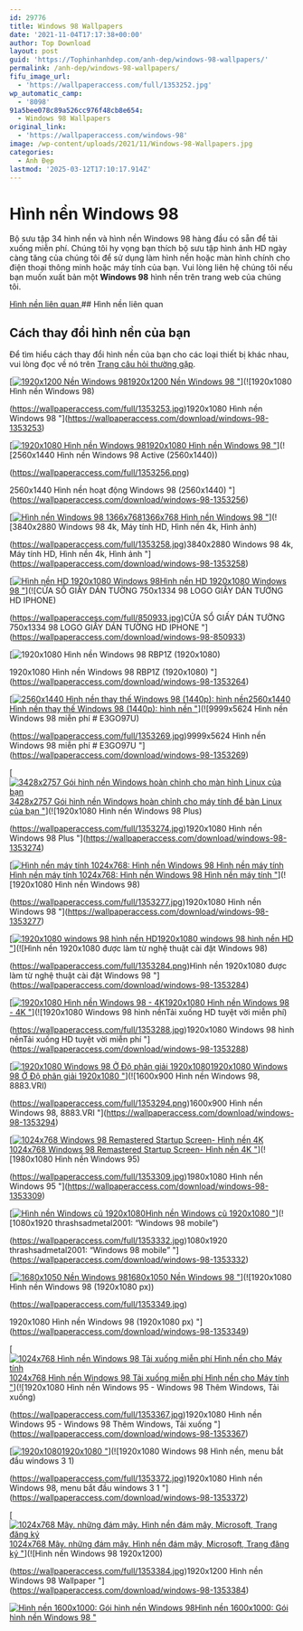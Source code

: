 ```yaml
---
id: 29776
title: Windows 98 Wallpapers
date: '2021-11-04T17:17:38+00:00'
author: Top Download
layout: post
guid: 'https://Tophinhanhdep.com/anh-dep/windows-98-wallpapers/'
permalink: /anh-dep/windows-98-wallpapers/
fifu_image_url:
  - 'https://wallpaperaccess.com/full/1353252.jpg'
wp_automatic_camp:
  - '8098'
91a5bee078c89a526cc976f48cb8e654:
  - Windows 98 Wallpapers
original_link:
  - 'https://wallpaperaccess.com/windows-98'
image: /wp-content/uploads/2021/11/Windows-98-Wallpapers.jpg
categories:
  - Ảnh Đẹp
lastmod: '2025-03-12T17:10:17.914Z'
---
```

# Hình nền Windows 98

Bộ sưu tập 34 hình nền và hình nền Windows 98 hàng đầu có sẵn để tải xuống miễn phí. Chúng tôi hy vọng bạn thích bộ sưu tập hình ảnh HD ngày càng tăng của chúng tôi để sử dụng làm hình nền hoặc màn hình chính cho điện thoại thông minh hoặc máy tính của bạn. Vui lòng liên hệ chúng tôi nếu bạn muốn xuất bản một **Windows 98** hình nền trên trang web của chúng tôi.

[Hình nền liên quan ](#related) ## Hình nền liên quan

## Cách thay đổi hình nền của bạn

Để tìm hiểu cách thay đổi hình nền của bạn cho các loại thiết bị khác nhau, vui lòng đọc về nó trên [Trang câu hỏi thường gặp](https://tophinhanhdep.com/faq/).

  
[[![1920x1200 Nền Windows 98](https://wallpaperaccess.com/full/1353252.jpg)1920x1200 Nền Windows 98 "](https://wallpaperaccess.com/download/windows-98-1353252)](![1920x1080 Hình nền Windows 98)

(https://wallpaperaccess.com/full/1353253.jpg)1920x1080 Hình nền Windows 98 "](https://wallpaperaccess.com/download/windows-98-1353253)

[[![1920x1080 Hình nền Windows 98](https://wallpaperaccess.com/full/1353255.jpg)1920x1080 Hình nền Windows 98 "](https://wallpaperaccess.com/download/windows-98-1353255)](![2560x1440 Hình nền Windows 98 Active (2560x1440))

(https://wallpaperaccess.com/full/1353256.png)

2560x1440 Hình nền hoạt động Windows 98 (2560x1440) "](https://wallpaperaccess.com/download/windows-98-1353256)

[[![Hình nền Windows 98 1366x768](https://wallpaperaccess.com/full/1353257.jpg)1366x768 Hình nền Windows 98 "](https://wallpaperaccess.com/download/windows-98-1353257)](![3840x2880 Windows 98 4k, Máy tính HD, Hình nền 4k, Hình ảnh)

(https://wallpaperaccess.com/full/1353258.jpg)3840x2880 Windows 98 4k, Máy tính HD, Hình nền 4k, Hình ảnh "](https://wallpaperaccess.com/download/windows-98-1353258)

[[![Hình nền HD 1920x1080 Windows 98](https://wallpaperaccess.com/full/1353259.jpg)Hình nền HD 1920x1080 Windows 98 "](https://wallpaperaccess.com/download/windows-98-1353259)](![CỬA SỔ GIẤY DÁN TƯỜNG 750x1334 98 LOGO GIẤY DÁN TƯỜNG HD IPHONE)

(https://wallpaperaccess.com/full/850933.jpg)CỬA SỔ GIẤY DÁN TƯỜNG 750x1334 98 LOGO GIẤY DÁN TƯỜNG HD IPHONE "](https://wallpaperaccess.com/download/windows-98-850933)

[![1920x1080 Hình nền Windows 98 RBP1Z (1920x1080)](https://wallpaperaccess.com/full/1353264.jpg)

1920x1080 Hình nền Windows 98 RBP1Z (1920x1080) "](https://wallpaperaccess.com/download/windows-98-1353264)

[[![2560x1440 Hình nền thay thế Windows 98 (1440p): hình nền](https://wallpaperaccess.com/full/677678.jpg)2560x1440 Hình nền thay thế Windows 98 (1440p): hình nền "](https://wallpaperaccess.com/download/windows-98-677678)](![9999x5624 Hình nền Windows 98 miễn phí # E3GO97U)

(https://wallpaperaccess.com/full/1353269.jpg)9999x5624 Hình nền Windows 98 miễn phí # E3GO97U "](https://wallpaperaccess.com/download/windows-98-1353269)

[[![3428x2757 Gói hình nền Windows hoàn chỉnh cho màn hình Linux của bạn](https://wallpaperaccess.com/full/1336815.jpg)3428x2757 Gói hình nền Windows hoàn chỉnh cho máy tính để bàn Linux của bạn "](https://wallpaperaccess.com/download/windows-98-1336815)](![1920x1080 Hình nền Windows 98 Plus)

(https://wallpaperaccess.com/full/1353274.jpg)1920x1080 Hình nền Windows 98 Plus "](https://wallpaperaccess.com/download/windows-98-1353274)

[[![Hình nền máy tính 1024x768: Hình nền Windows 98 Hình nền máy tính](https://wallpaperaccess.com/full/1353275.jpg)Hình nền máy tính 1024x768: Hình nền Windows 98 Hình nền máy tính "](https://wallpaperaccess.com/download/windows-98-1353275)](![1920x1080 Hình nền Windows 98)

(https://wallpaperaccess.com/full/1353277.jpg)1920x1080 Hình nền Windows 98 "](https://wallpaperaccess.com/download/windows-98-1353277)

[[![1920x1080 windows 98 hình nền HD](https://wallpaperaccess.com/full/1353279.jpg)1920x1080 windows 98 hình nền HD "](https://wallpaperaccess.com/download/windows-98-1353279)](![Hình nền 1920x1080 được làm từ nghệ thuật cài đặt Windows 98)

(https://wallpaperaccess.com/full/1353284.png)Hình nền 1920x1080 được làm từ nghệ thuật cài đặt Windows 98 "](https://wallpaperaccess.com/download/windows-98-1353284)

[[![1920x1080 Hình nền Windows 98 - 4K](https://wallpaperaccess.com/full/1353286.jpg)1920x1080 Hình nền Windows 98 - 4K "](https://wallpaperaccess.com/download/windows-98-1353286)](![1920x1080 Windows 98 hình nềnTải xuống HD tuyệt vời miễn phí)

(https://wallpaperaccess.com/full/1353288.jpg)1920x1080 Windows 98 hình nềnTải xuống HD tuyệt vời miễn phí "](https://wallpaperaccess.com/download/windows-98-1353288)

[[![1920x1080 Windows 98 Ở Độ phân giải 1920x1080](https://wallpaperaccess.com/full/1353291.jpg)1920x1080 Windows 98 Ở Độ phân giải 1920x1080 "](https://wallpaperaccess.com/download/windows-98-1353291)](![1600x900 Hình nền Windows 98, 8883.VRI)

(https://wallpaperaccess.com/full/1353294.png)1600x900 Hình nền Windows 98, 8883.VRI "](https://wallpaperaccess.com/download/windows-98-1353294)

[[![1024x768 Windows 98 Remastered Startup Screen- Hình nền 4K](https://wallpaperaccess.com/full/1353298.jpg)1024x768 Windows 98 Remastered Startup Screen- Hình nền 4K "](https://wallpaperaccess.com/download/windows-98-1353298)](![1980x1080 Hình nền Windows 95)

(https://wallpaperaccess.com/full/1353309.jpg)1980x1080 Hình nền Windows 95 "](https://wallpaperaccess.com/download/windows-98-1353309)

[[![Hình nền Windows cũ 1920x1080](https://wallpaperaccess.com/full/1353329.jpg)Hình nền Windows cũ 1920x1080 "](https://wallpaperaccess.com/download/windows-98-1353329)](![1080x1920 thrashsadmetal2001: “Windows 98 mobile”)

(https://wallpaperaccess.com/full/1353332.jpg)1080x1920 thrashsadmetal2001: “Windows 98 mobile” "](https://wallpaperaccess.com/download/windows-98-1353332)

[[![1680x1050 Nền Windows 98](https://wallpaperaccess.com/full/1353337.jpg)1680x1050 Nền Windows 98 "](https://wallpaperaccess.com/download/windows-98-1353337)](![1920x1080 Hình nền Windows 98 (1920x1080 px))

(https://wallpaperaccess.com/full/1353349.jpg)

1920x1080 Hình nền Windows 98 (1920x1080 px) "](https://wallpaperaccess.com/download/windows-98-1353349)

[[![1024x768 Hình nền Windows 98 Tải xuống miễn phí Hình nền cho Máy tính](https://wallpaperaccess.com/full/1353363.jpg)1024x768 Hình nền Windows 98 Tải xuống miễn phí Hình nền cho Máy tính "](https://wallpaperaccess.com/download/windows-98-1353363)](![1920x1080 Hình nền Windows 95 - Windows 98 Thêm Windows, Tải xuống)

(https://wallpaperaccess.com/full/1353367.jpg)1920x1080 Hình nền Windows 95 - Windows 98 Thêm Windows, Tải xuống "](https://wallpaperaccess.com/download/windows-98-1353367)

[[![1920x1080 ](https://wallpaperaccess.com/full/1353368.jpg)1920x1080 "](https://wallpaperaccess.com/download/windows-98-1353368)](![1920x1080 Windows 98 Hình nền, menu bắt đầu windows 3 1)

(https://wallpaperaccess.com/full/1353372.jpg)1920x1080 Hình nền Windows 98, menu bắt đầu windows 3 1 "](https://wallpaperaccess.com/download/windows-98-1353372)

[[![1024x768 Mây.  những đám mây.  Hình nền đám mây, Microsoft, Trang đăng ký](https://wallpaperaccess.com/full/1353383.jpg)1024x768 Mây. những đám mây. Hình nền đám mây, Microsoft, Trang đăng ký "](https://wallpaperaccess.com/download/windows-98-1353383)](![Hình nền Windows 98 1920x1200)

(https://wallpaperaccess.com/full/1353384.jpg)1920x1200 Hình nền Windows 98 Wallpaper "](https://wallpaperaccess.com/download/windows-98-1353384)

[![Hình nền 1600x1000: Gói hình nền Windows 98](https://wallpaperaccess.com/full/1353386.jpg)Hình nền 1600x1000: Gói hình nền Windows 98 "](https://wallpaperaccess.com/download/windows-98-1353386)
